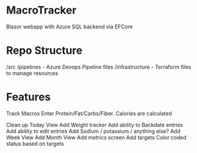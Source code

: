 # MacroTracker

Blazor webapp with Azure SQL backend via EFCore

# Repo Structure
/src 
/pipelines - Azure Devops Pipeline files
/infrastructure - Terraform files to manage resources



# Features
Track Macros
    Enter Protein/Fat/Carbs/Fiber.
    Calories are calculated

Clean up Today View
Add Weight tracker
Add ability to Backdate entries
Add ability to edit entries
Add Sodium / potassium / anything else?
Add Week View
Add Month View
Add metrics screen
Add targets
Color coded status based on targets
